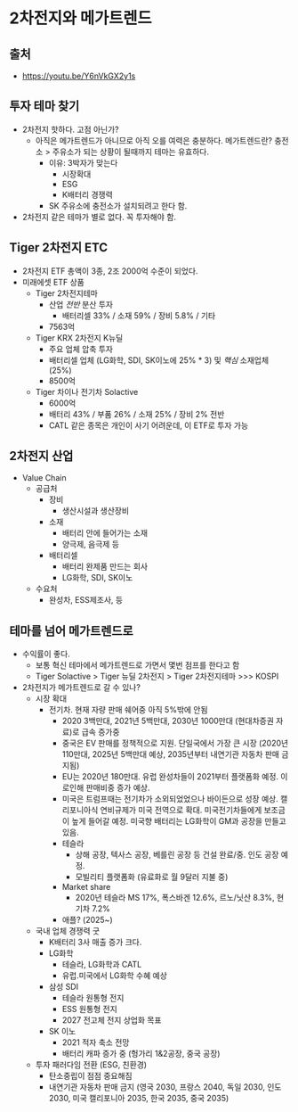 # 2차전지와 메가트렌드

## 출처
- https://youtu.be/Y6nVkGX2y1s

## 투자 테마 찾기
- 2차전지 핫하다. 고점 아닌가?
  - 아직은 메가트렌드가 아니므로 아직 오를 여력은 충분하다. 메가트렌드란? 충전소 > 주유소가 되는 상황이 될때까지 테마는 유효하다.
    - 이유: 3박자가 맞는다
      - 시장확대
      - ESG
      - K배터리 경쟁력
    - SK 주유소에 충전소가 설치되려고 한다 함.
- 2차전지 같은 테마가 별로 없다. 꼭 투자해야 함.

## Tiger 2차전지 ETC
- 2차전지 ETF 총액이 3종, 2조 2000억 수준이 되었다.
- 미래에셋 ETF 상품
  - Tiger 2차전지테마
    - 산업 _전반_ 분산 투자
      - 배터리셀 33% / 소재 59% / 장비 5.8% / 기타
    - 7563억
  - Tiger KRX 2차전지 K뉴딜
    - 주요 업체 압축 투자
    - 배터리셀 업체 (LG화학, SDI, SK이노에 25% * 3) 및 _핵심_ 소재업체 (25%)
    - 8500억
  - Tiger 차이나 전기차 Solactive
    - 6000억
    - 배터리 43% / 부품 26% / 소재 25% / 장비 2% 전반
    - CATL 같은 종목은 개인이 사기 어려운데, 이 ETF로 투자 가능

## 2차전지 산업
- Value Chain
  - 공급처
    - 장비
      - 생산시설과 생산장비
    - 소재
      - 배터리 안에 들어가는 소재
      - 양극제, 음극제 등
    - 배터리셀
      - 배터리 완제품 만드는 회사
      - LG화학, SDI, SK이노
  - 수요처
    - 완성차, ESS제조사, 등

## 테마를 넘어 메가트렌드로
- 수익률이 좋다.
  - 보통 혁신 테마에서 메가트렌드로 가면서 몇번 점프를 한다고 함
  - Tiger Solactive > Tiger 뉴딜 2차전지 > Tiger 2차전지테마 >>> KOSPI
- 2차전지가 메가트렌드로 갈 수 있나?
  - 시장 확대
    - 전기차. 현재 자량 판매 쉐어중 아직 5%밖에 안됨
      - 2020 3백만대, 2021년 5백만대, 2030년 1000만대 (현대차증권 자료)로 급속 증가중
      - 중국은 EV 판매를 정책적으로 지원. 단일국에서 가장 큰 시장 (2020년 110만대, 2025년 5백만대 예상, 2035년부터 내연기관 자동차 판매 금지됨)
      - EU는 2020년 180만대. 유럽 완성차들이 2021부터 플랫폼화 예정. 이로인해 판매비중 증가 예상.
      - 미국은 트럼프때는 전기차가 소외되었었으나 바이든으로 성장 예상. 캘리포니아식 연비규제가 미국 전역으로 확대. 미국전기차들에게 보조금이 높게 들어갈 예정. 미국향 배터리는 LG화학이 GM과 공장을 만들고 있음.
      - 테슬라
        - 상해 공장, 텍사스 공장, 베를린 공장 등 건설 완료/중. 인도 공장 예정.
        - 모빌리티 플랫폼화 (유료화로 월 9달러 지불 중)
      - Market share
        - 2020년 테슬라 MS 17%, 폭스바겐 12.6%, 르노/닛산 8.3%, 현기차 7.2%
      - 애플? (2025~)
  - 국내 업체 경쟁력 굿
    - K배터리 3사 매출 증가 크다.
    - LG화학
      - 테슬라, LG화학과 CATL
      - 유럽.미국에서 LG화학 수혜 예상
    - 삼성 SDI
      - 테슬라 원통형 전지
      - ESS 원통형 전지
      - 2027 전고체 전지 상업화 목표
    - SK 이노
      - 2021 적자 축소 전망
      - 배터리 캐파 증가 중 (헝가리 1&2공장, 중국 공장)
  - 투자 패러다임 전환 (ESG, 친환경)
    - 탄소중립이 점점 중요해짐
    - 내연기관 자동차 판매 금지 (영국 2030, 프랑스 2040, 독일 2030, 인도 2030, 미국 캘리포니아 2035, 한국 2035, 중국 2035)
